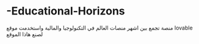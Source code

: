 # -Educational-Horizons
منصة تجمع بين اشهر منصات العالم في التكنولوجيا والمالية واستخدمت موقع lovable لصنع هاذا الموقع 
